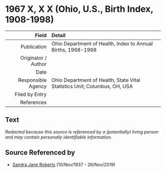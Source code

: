 ﻿---
layout: page
permalink: /sources/s22481351
---

# 1967 X, X X (Ohio, U.S., Birth Index, 1908-1998)

Field | Detail
---:|:---
Publication | Ohio Department of Health, Index to Annual Births, 1968-1998
Originator / Author | 
Date | 
Responsible Agency | Ohio Department of Health, State Vital Statistics Unit; Columbus, OH, USA
Filed by Entry | 
References | 

## Text

_Redacted because this source is referenced by a (potentially) living person and may contain personally identifiable information._

## Source Referenced by

* [Sandra Jane Roberts](../people/@40000604@-sandra-jane-roberts-b1937-11-10-d2019-11-26.md) (10/Nov/1937 - 26/Nov/2019)

